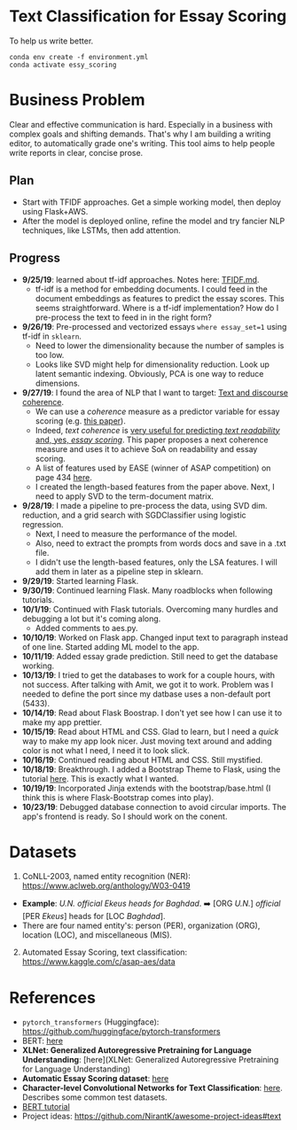 # Text Classification for Essay Scoring
To help us write better.

`conda env create -f environment.yml`  
`conda activate essy_scoring`

# Business Problem
Clear and effective communication is hard. Especially in a business with complex goals and shifting demands. That's why I am building a writing editor, to automatically grade one's writing. This tool aims to help people write reports in clear, concise prose.

## Plan
* Start with TFIDF approaches. Get a simple working model, then deploy using Flask+AWS.
* After the model is deployed online, refine the model and try fancier NLP techniques, like LSTMs, then add attention.

## Progress
* __9/25/19__: learned about tf-idf approaches. Notes here: [TFIDF.md](notes/TFIDF.md).
  * tf-idf is a method for embedding documents. I could feed in the document embeddings as features to predict the essay scores. This seems straightforward. Where is a tf-idf implementation? How do I pre-process the text to feed in in the right form?
* __9/26/19__: Pre-processed and vectorized essays `where essay_set=1` using tf-idf in `sklearn`. 
  * Need to lower the dimensionality because the number of samples is too low. 
  * Looks like SVD might help for dimensionality reduction. Look up latent semantic indexing. Obviously, PCA is one way to reduce dimensions.
* __9/27/19__: I found the area of NLP that I want to target: [Text and discourse coherence](https://web.stanford.edu/~jurafsky/slp3/21.pdf). 
  * We can use a _coherence_ measure as a predictor variable for essay scoring (e.g. [this paper](https://www.aclweb.org/anthology/D13-1180)).
  * Indeed, _text coherence_ is [very useful for predicting _text readability_ and, yes, _essay scoring_](https://www.aclweb.org/anthology/D18-1464). This paper proposes a next coherence measure and uses it to achieve SoA on readability and essay scoring.
  * A list of features used by EASE (winner of ASAP competition) on page 434 [here](https://www.cs.cmu.edu/~ark/EMNLP-2015/proceedings/EMNLP/pdf/EMNLP049.pdf).
  * I created the length-based features from the paper above. Next, I need to apply SVD to the term-document matrix.
* __9/28/19__: I made a pipeline to pre-process the data, using SVD dim. reduction, and a grid search with SGDClassifier using logistic regression.
  * Next, I need to measure the performance of the model.
  * Also, need to extract the prompts from words docs and save in a .txt file.
  * I didn't use the length-based features, only the LSA features. I will add them in later as a pipeline step in sklearn.
* __9/29/19__: Started learning Flask.
* __9/30/19__: Continued learning Flask. Many roadblocks when following tutorials.
* __10/1/19__: Continued with Flask tutorials. Overcoming many hurdles and debugging a lot but it's coming along.
  * Added comments to aes.py.
* __10/10/19__: Worked on Flask app. Changed input text to paragraph instead of one line. Started adding ML model to the app.
* __10/11/19__: Added essay grade prediction. Still need to get the database working.
* __10/13/19__: I tried to get the databases to work for a couple hours, with not success. After talking with Amit, we got it to work. Problem was I needed to define the port since my datbase uses a non-default port (5433).
* __10/14/19__: Read about Flask Boostrap. I don't yet see how I can use it to make my app prettier.
* __10/15/19__: Read about HTML and CSS. Glad to learn, but I need a _quick_ way to make my app look nicer. Just moving text around and adding color is not what I need, I need it to look slick.
* __10/16/19__: Continued reading about HTML and CSS. Still mystified.
* __10/18/19__: Breakthrough. I added a Bootstrap Theme to Flask, using the tutorial [here](https://www.youtube.com/watch?v=3NsEGaCIT38). This is exactly what I wanted.
* __10/19/19__: Incorporated Jinja extends with the bootstrap/base.html (I think this is where Flask-Bootstrap comes into play).
* __10/23/19__: Debugged database connection to avoid circular imports. The app's frontend is ready. So I should work on the conent.

# Datasets
1. CoNLL-2003, named entity recognition (NER): https://www.aclweb.org/anthology/W03-0419
  * __Example__: _U.N. official Ekeus heads for Baghdad_. :arrow_right: [ORG _U.N._] _official_ [PER _Ekeus_] heads for [LOC _Baghdad_].
  * There are four named entity's: person (PER), organization (ORG), location (LOC), and miscellaneous (MIS).
2. Automated Essay Scoring, text classification: https://www.kaggle.com/c/asap-aes/data


# References
* `pytorch_transformers` (Huggingface): https://github.com/huggingface/pytorch-transformers
* BERT: [here](https://arxiv.org/pdf/1810.04805v2.pdf)
* __XLNet: Generalized Autoregressive Pretraining for Language Understanding__: [here](XLNet: Generalized Autoregressive Pretraining for Language Understanding)
* __Automatic Essay Scoring dataset__: [here](https://github.com/nusnlp/nea)
* __Character-level Convolutional Networks for Text Classification__: [here](https://papers.nips.cc/paper/5782-character-level-convolutional-networks-for-text-classification.pdf). Describes some common test datasets.
* [BERT tutorial](https://mccormickml.com/2019/05/14/BERT-word-embeddings-tutorial/)
* Project ideas: https://github.com/NirantK/awesome-project-ideas#text
